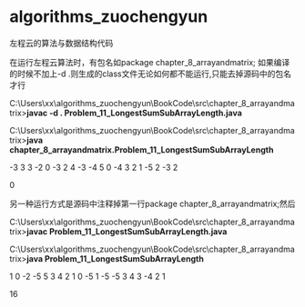 # algorithms_zuochengyun
左程云的算法与数据结构代码



在运行左程云算法时，有包名如package chapter_8_arrayandmatrix;  如果编译的时候不加上-d .则生成的class文件无论如何都不能运行,只能去掉源码中的包名才行

C:\Users\xx\algorithms_zuochengyun\BookCode\src\chapter_8_arrayandmatrix>**javac -d . Problem_11_LongestSumSubArrayLength.java**

C:\Users\xx\algorithms_zuochengyun\BookCode\src\chapter_8_arrayandmatrix>**java chapter_8_arrayandmatrix.Problem_11_LongestSumSubArrayLength**

-3 3 3 -2 0 -3 2 4 -3 -4 5 0 -4 3 2 1 -5 2 -3 2

0

另一种运行方式是源码中注释掉第一行package chapter_8_arrayandmatrix;然后

C:\Users\xx\\algorithms_zuochengyun\BookCode\src\chapter_8_arrayandmatrix>**javac Problem_11_LongestSumSubArrayLength.java**

C:\Users\xx\algorithms_zuochengyun\BookCode\src\chapter_8_arrayandmatrix>**java Problem_11_LongestSumSubArrayLength**

1 0 -2 -5 5 3 4 2 1 0 -5 1 -5 -5 3 4 3 -4 2 1

16